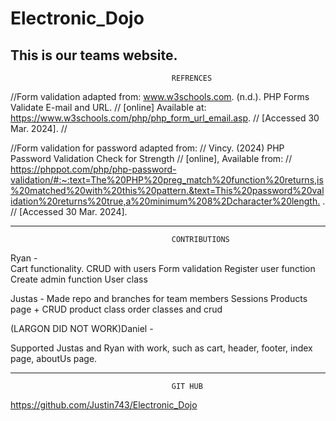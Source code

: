 # Electronic_Dojo
This is our teams website.
--------------------------------------------------------------------------------------------------------------------------------------------
										REFRENCES
//Form validation adapted from: www.w3schools.com. (n.d.). PHP Forms Validate E-mail and URL.
// [online] Available at: https://www.w3schools.com/php/php_form_url_email.asp.
// [Accessed 30 Mar. 2024].
//


//Form validation for password adapted from:
// Vincy. (2024) PHP Password Validation Check for Strength
// [online], Available from:
// <https://phppot.com/php/php-password-validation/#:~:text=The%20PHP%20preg_match%20function%20returns,is%20matched%20with%20this%20pattern.&text=This%20password%20validation%20returns%20true,a%20minimum%208%2Dcharacter%20length.> .
// [Accessed 30 Mar. 2024].

--------------------------------------------------------------------------------------------------------------------------------------------
										CONTRIBUTIONS


Ryan - 		
Cart functionality.
CRUD with users
Form validation
Register user function
Create admin function
User class

Justas - 
Made repo and branches for team members
Sessions
Products page + CRUD
product class
order classes and crud


(LARGON DID NOT WORK)Daniel - 

Supported Justas and Ryan with work, such as cart, header, footer, index page, aboutUs page.


--------------------------------------------------------------------------------------------------------------------------------------------

										GIT HUB

https://github.com/Justin743/Electronic_Dojo

